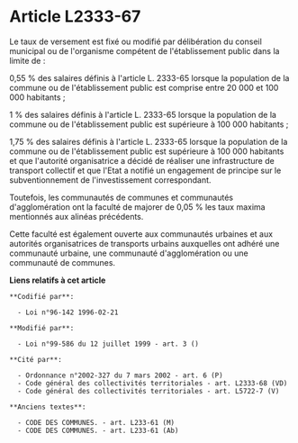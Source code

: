 # Article L2333-67

Le taux de versement est fixé ou modifié par délibération du conseil municipal ou de l'organisme compétent de l'établissement
public dans la limite de :

0,55 % des salaires définis à l'article L. 2333-65 lorsque la population de la commune ou de l'établissement public est
comprise entre 20 000 et 100 000 habitants ;

1 % des salaires définis à l'article L. 2333-65 lorsque la population de la commune ou de l'établissement public est
supérieure à 100 000 habitants ;

1,75 % des salaires définis à l'article L. 2333-65 lorsque la population de la commune ou de l'établissement public est
supérieure à 100 000 habitants et que l'autorité organisatrice a décidé de réaliser une infrastructure de transport collectif
et que l'Etat a notifié un engagement de principe sur le subventionnement de l'investissement correspondant.

Toutefois, les communautés de communes et communautés d'agglomération ont la faculté de majorer de 0,05 % les taux maxima
mentionnés aux alinéas précédents.

Cette faculté est également ouverte aux communautés urbaines et aux autorités organisatrices de transports urbains auxquelles
ont adhéré une communauté urbaine, une communauté d'agglomération ou une communauté de communes.

**Liens relatifs à cet article**

	**Codifié par**:

	  - Loi n°96-142 1996-02-21

	**Modifié par**:

	  - Loi n°99-586 du 12 juillet 1999 - art. 3 ()

	**Cité par**:

	  - Ordonnance n°2002-327 du 7 mars 2002 - art. 6 (P)
	  - Code général des collectivités territoriales - art. L2333-68 (VD)
	  - Code général des collectivités territoriales - art. L5722-7 (V)

	**Anciens textes**:

	  - CODE DES COMMUNES. - art. L233-61 (M)
	  - CODE DES COMMUNES. - art. L233-61 (Ab)
